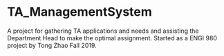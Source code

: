 # TA_ManagementSystem
A project for gathering TA applications and needs and assisting the Department Head to make the optimal assignment. Started as a ENGI 980 project by Tong Zhao Fall 2019.
